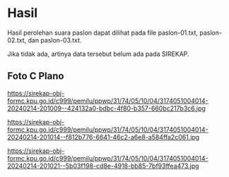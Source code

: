 # Hasil

Hasil perolehan suara paslon dapat dilihat pada file paslon-01.txt, paslon-02.txt, dan paslon-03.txt.

Jika tidak ada, artinya data tersebut belum ada pada SIREKAP.

## Foto C Plano

https://sirekap-obj-formc.kpu.go.id/c999/pemilu/ppwp/31/74/05/10/04/3174051004014-20240214-201009--424132a0-bdbc-4f80-b357-660bc217b3c6.jpg

https://sirekap-obj-formc.kpu.go.id/c999/pemilu/ppwp/31/74/05/10/04/3174051004014-20240214-201014--f812b776-6641-46c2-a6e8-a584ffa2c061.jpg

https://sirekap-obj-formc.kpu.go.id/c999/pemilu/ppwp/31/74/05/10/04/3174051004014-20240214-201021--5b03f198-cd8e-4918-bb85-7bf93ffea473.jpg
